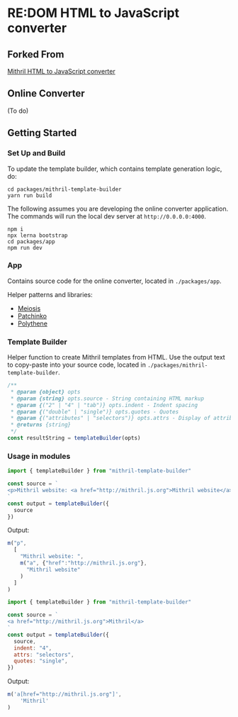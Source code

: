 # RE:DOM HTML to JavaScript converter

## Forked From

[Mithril HTML to JavaScript converter](https://github.com/ArthurClemens/mithril-template-converter)

## Online Converter

(To do)

## Getting Started

### Set Up and Build

To update the template builder, which contains template generation logic, do:

```
cd packages/mithril-template-builder
yarn run build
```

The following assumes you are developing the online converter application. The commands will run the local dev server at `http://0.0.0.0:4000`.

```
npm i
npx lerna bootstrap
cd packages/app
npm run dev
```

### App

Contains source code for the online converter, located in `./packages/app`.

Helper patterns and libraries:

* [Meiosis](http://meiosis.js.org)
* [Patchinko](https://github.com/barneycarroll/patchinko)
* [Polythene](http://polythene.js.org)

### Template Builder

Helper function to create Mithril templates from HTML. Use the output text to copy-paste into your source code, located in `./packages/mithril-template-builder`.

```javascript
/**
 * @param {object} opts 
 * @param {string} opts.source - String containing HTML markup
 * @param {("2" | "4" | "tab")} opts.indent - Indent spacing
 * @param {("double" | "single")} opts.quotes - Quotes
 * @param {("attributes" | "selectors")} opts.attrs - Display of attributes
 * @returns {string}
 */
const resultString = templateBuilder(opts)
```

### Usage in modules

```javascript
import { templateBuilder } from "mithril-template-builder"

const source = `
<p>Mithril website: <a href="http://mithril.js.org">Mithril website</a></p>
`
const output = templateBuilder({
  source
})
```

Output:
```javascript
m("p",
  [
    "Mithril website: ",
    m("a", {"href":"http://mithril.js.org"}, 
      "Mithril website"
    )
  ]
)
```

```javascript
import { templateBuilder } from "mithril-template-builder"

const source = `
<a href="http://mithril.js.org">Mithril</a>
`
const output = templateBuilder({
  source,
  indent: "4",
  attrs: "selectors",
  quotes: "single",
})
```

Output:

```javascript
m('a[href="http://mithril.js.org"]', 
    'Mithril'
)
```
